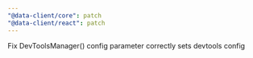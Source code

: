 ```yaml
---
"@data-client/core": patch
"@data-client/react": patch
---
```


Fix DevToolsManager() config parameter correctly sets devtools config
